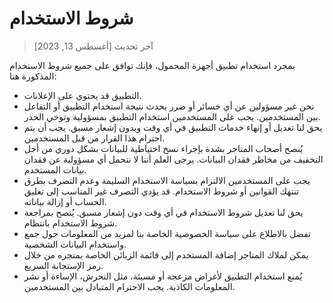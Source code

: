 # شروط الاستخدام
> آخر تحديث [أغسطس 13, 2023]

بمجرد استخدام تطبيق أجهزة المحمول، فإنك توافق على جميع شروط الاستخدام المذكورة هنا:

- التطبيق قد يحتوي على الإعلانات.
- نحن غير مسؤولين عن أي خسائر أو ضرر يحدث نتيجة استخدام التطبيق أو التفاعل بين المستخدمين. يجب على المستخدمين استخدام التطبيق بمسؤولية وتوخي الحذر.
- يحق لنا تعديل أو إنهاء خدمات التطبيق في أي وقت وبدون إشعار مسبق. يجب أن يتم احترام هذا القرار من قبل المستخدمين.
- يُنصح أصحاب المتاجر بشدة بإجراء نسخ احتياطية للبيانات بشكل دوري من أجل التخفيف من مخاطر فقدان البيانات. يرجى العلم أننا لا نتحمل أي مسؤولية عن فقدان بيانات المستخدم.
-  يجب على المستخدمين الالتزام بسياسة الاستخدام السليمة وعدم التصرف بطرق تنتهك القوانين أو شروط الاستخدام. قد يؤدي التصرف غير المناسب إلى تعليق الحساب أو إزالة بياناته.
- يحق لنا تعديل شروط الاستخدام في أي وقت دون إشعار مسبق. يُنصح بمراجعة شروط الاستخدام بانتظام.
- تفضل بالاطلاع على سياسة الخصوصية الخاصة بنا لمزيد من المعلومات حول جمع واستخدام البيانات الشخصية.
- يمكن لملاك المتاجر إضافة المستخدم إلى قائمة الزبائن الخاصة بمتجره من خلال رمز الإستجابة السريع.
- يُمنع استخدام التطبيق لأغراض مزعجة أو مسيئة، مثل التحرش، الإساءة أو نشر المعلومات الكاذبة. يجب الاحترام المتبادل بين المستخدمين.
